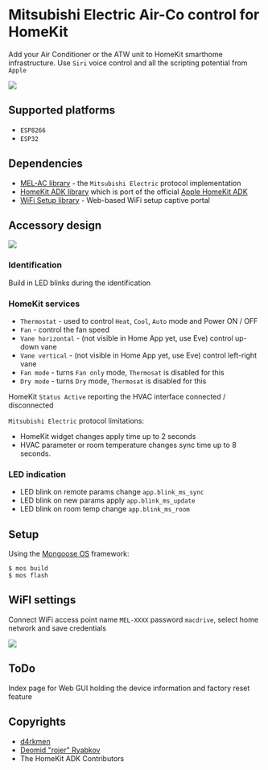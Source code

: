 # Mitsubishi Electric Air-Co control for HomeKit

Add your Air Conditioner or the ATW unit to HomeKit smarthome infrastructure. Use `Siri` voice control and all the scripting potential from `Apple`

![](https://github.com/mongoose-os-apps/mel-ac-homekit/blob/master/docs/adding.gif)

## Supported platforms

* `ESP8266`
* `ESP32`

## Dependencies 

* [MEL-AC library](https://github.com/mongoose-os-libs/mel-ac) - the `Mitsubishi Electric` protocol implementation
* [HomeKit ADK library](https://github.com/mongoose-os-libs/homekit-adk) which is port of the official [Apple HomeKit ADK](https://github.com/Apple/HomeKitADK/)
* [WiFi Setup library](https://github.com/d4rkmen/wifi-setup) - Web-based WiFi setup captive portal

## Accessory design

![](https://github.com/mongoose-os-apps/mel-ac-homekit/blob/master/docs/services.gif)

### Identification

Build in LED blinks during the identification

### HomeKit services

* `Thermostat` - used to control `Heat`, `Cool`, `Auto` mode and Power ON / OFF
* `Fan` -  control the fan speed
* `Vane horizontal` - (not visible in Home App yet, use Eve) control up-down vane
* `Vane vertical` - (not visible in Home App yet, use Eve) control left-right vane
* `Fan mode` - turns `Fan only` mode, `Thermosat` is disabled for this
* `Dry mode` - turns `Dry` mode, `Thermosat` is disabled for this

HomeKit `Status Active` reporting the HVAC interface connected / disconnected

`Mitsubishi Electric` protocol limitations:

* HomeKit widget changes apply time up to 2 seconds
* HVAC parameter or room temperature changes sync time up to 8 seconds.

### LED indication

* LED blink on remote params change `app.blink_ms_sync`
* LED blink on new params apply `app.blink_ms_update`
* LED blink on room temp change `app.blink_ms_room` 

## Setup

Using the [Mongoose OS](http://mongoose-os.com) framework:

```
$ mos build
$ mos flash
```

## WiFI settings

Connect WiFi access point name `MEL-XXXX` password `macdrive`, select home network and save credentials

![](https://github.com/mongoose-os-apps/mel-ac-homekit/blob/master/docs/wifi-setup.gif)

## ToDo

Index page for Web GUI holding the device information and factory reset feature

## Copyrights

 * [d4rkmen](https://github.com/d4rkmen)
 * [Deomid "rojer" Ryabkov](https://github.com/rojer)
 * The HomeKit ADK Contributors